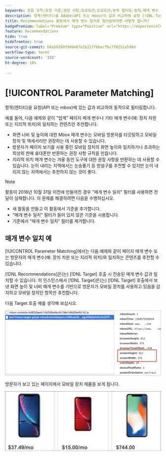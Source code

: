 ```yaml
---
keywords: 포함 규칙;포함 기준;권장 사항;프로모션;프로모션;동적 필터링;동적;매개 변수 일치
description: 항목(엔티티)을 Adobe(API 또는 mbox)의 값과 비교하여 요청 [!DNL Target] Recommendations에서 동적으로 필터링하는 방법을 알아봅니다.
title: Recommendations 활동에서 매개 변수 일치로 필터링하려면 어떻게 합니까?
badgePremium: label="Premium" type="Positive" url="https://experienceleague.adobe.com/docs/target/using/introduction/intro.html?lang=en#premium newtab=true" tooltip="Target Premium에 포함된 내용을 확인하십시오."
feature: Recommendations
hide: true
hidefromtoc: true
source-git-commit: b6a55260fd49e07e2b217f6becfbc778251a5d0d
workflow-type: tm+mt
source-wordcount: '332'
ht-degree: 10%

---
```


# [!UICONTROL Parameter Matching]

항목(엔티티)을 요청(API 또는 mbox)에 있는 값과 비교하여 동적으로 필터링합니다.

예를 들어, 다음 예제와 같이 &quot;업계&quot; 페이지 매개 변수나 기타 매개 변수(예: 장치 차원 또는 지리적 위치)와 일치하는 컨텐츠만 추천합니다.

* 화면 너비 및 높이에 대한 Mbox 매개 변수는 모바일 방문자를 타깃팅하고 모바일 장치 및 액세서리만 권장하는 데 사용할 수 있습니다.
* 방문자가 페이지 보기를 사용 중인 모바일 장치의 화면 높이와 일치하거나 초과하는 최상위 판매 휴대폰만 반환하는 권장 사항 규칙을 만듭니다.
* 지리적 위치 매개 변수는 겨울 동안 도구에 대한 권장 사항을 반환하는 데 사용할 수 있습니다. 눈이 내리는 지역에서는 눈송풍기 등 방설구를 추천할 수 있지만 눈이 내리지 않는 지역에서는 추천하지 않는 것이 좋다.

>[!NOTE]
>
>활동이 2016년 10월 31일 이전에 만들어진 경우 &quot;매개 변수 일치&quot; 필터를 사용하면 전달이 실패합니다. 이 문제를 해결하려면 다음을 수행하십시오.
>
>* 새 활동을 만들고 이 활동에서 기준을 추가합니다.
>* &quot;매개 변수 일치&quot; 필터가 들어 있지 않은 기준을 사용합니다.
>* 기준에서 &quot;매개 변수 일치&quot; 필터를 제거합니다.

## 매개 변수 일치 예

[!UICONTROL Parameter Matching]에서는 다음 예제와 같이 페이지 매개 변수 또는 방문자의 매개 변수(예: 장치 차원 또는 지리적 위치)와 일치하는 콘텐츠를 추천할 수 있습니다.

[!DNL Recommendations]은(는) [!DNL Target] 호출 시 전송된 매개 변수 값과 일치할 수 있습니다. 이 인스턴스에서 [!DNL Target]은(는) [!DNL Target] 호출에서 보낸 화면 높이 및 너비 매개 변수를 기반으로 방문자가 모바일 장치를 사용하고 있음을 감지하고 모바일 장치인 항목만 추천합니다.

다음 Target 호출 예를 생각해 보십시오.

![대상 호출](/help/main/c-recommendations/c-algorithms/assets/example-target-call-2.png)

방문자가 보고 있는 페이지에서 모바일 장치 제품을 보게 됩니다.

![모바일 장치 제품](/help/main/c-recommendations/c-algorithms/assets/phones.png)
